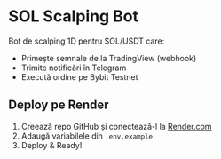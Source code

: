 # SOL Scalping Bot

Bot de scalping 1D pentru SOL/USDT care:
- Primește semnale de la TradingView (webhook)
- Trimite notificări în Telegram
- Execută ordine pe Bybit Testnet

## Deploy pe Render
1. Creează repo GitHub și conectează-l la [Render.com](https://render.com)
2. Adaugă variabilele din `.env.example`
3. Deploy & Ready!
